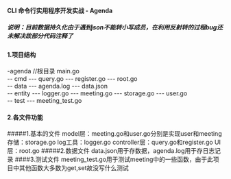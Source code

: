 #### CLI 命令行实用程序开发实战 - Agenda
##### 说明：目前数据持久化由于遇到json不能转小写成员，在利用反射转的过程bug还未解决故部分代码注释了

#### 1.项目结构
-agenda //根目录
main.go
</br>
-- cmd
---  query.go
--- register.go
--- root.go
</br>
-- data
---  agenda.log
---  data.json
</br>
-- entity
---  logger.go
---  meeting.go
---  storage.go
---  user.go
</br>
-- test
---  meeting_test.go
</br>
#### 2.各文件功能
#####1.基本的文件
model层：meeting.go和user.go分别是实现user和meeting
存储：storage.go
log工具：logger.go
controller层：query.go和register.go
UI层：root.go
#####2.数据文件
data.json用于存数据，agenda.log用于存日志记录
####3.测试文件
meeting_test.go用于测试meeting中的一些函数，由于此项目中其他函数大多数为get,set故没写什么测试
